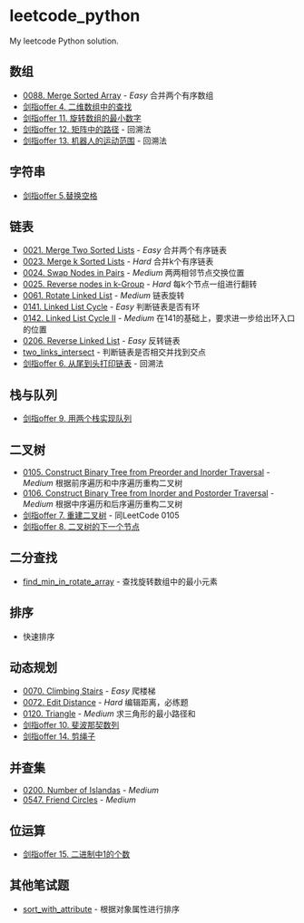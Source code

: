 # leetcode_python
My leetcode Python solution.

## 数组
- [0088. Merge Sorted Array](https://github.com/ZhengZixiang/leetcode_python/blob/master/array/0088.merge_sorted_array.md) - *Easy* 合并两个有序数组
- [剑指offer 4. 二维数组中的查找](https://github.com/ZhengZixiang/leetcode_python/blob/master/array/%E5%89%91%E6%8C%87offer%204.%E4%BA%8C%E7%BB%B4%E6%95%B0%E7%BB%84%E4%B8%AD%E7%9A%84%E6%9F%A5%E6%89%BE.md)
- [剑指offer 11. 旋转数组的最小数字](https://github.com/ZhengZixiang/leetcode_python/blob/master/array/%E5%89%91%E6%8C%87offer%2011.%20%E6%97%8B%E8%BD%AC%E6%95%B0%E7%BB%84%E7%9A%84%E6%9C%80%E5%B0%8F%E6%95%B0%E5%AD%97.md)
- [剑指offer 12. 矩阵中的路径](https://github.com/ZhengZixiang/leetcode_python/blob/master/array/%E5%89%91%E6%8C%87offer%2012.%E7%9F%A9%E9%98%B5%E4%B8%AD%E7%9A%84%E8%B7%AF%E5%BE%84.md) - 回溯法
- [剑指offer 13. 机器人的运动范围](https://github.com/ZhengZixiang/leetcode_python/blob/master/array/%E5%89%91%E6%8C%87offer%2013.%E6%9C%BA%E5%99%A8%E4%BA%BA%E7%9A%84%E8%BF%90%E5%8A%A8%E8%8C%83%E5%9B%B4.md) - 回溯法


## 字符串
- [剑指offer 5.替换空格](https://github.com/ZhengZixiang/leetcode_python/blob/master/string/%E5%89%91%E6%8C%87offer%205.%E6%9B%BF%E6%8D%A2%E7%A9%BA%E6%A0%BC.md)

## 链表
- [0021. Merge Two Sorted Lists](https://github.com/ZhengZixiang/leetcode_python/blob/master/link/0021.merge_two_sorted_lists.md) - *Easy* 合并两个有序链表
- [0023. Merge k Sorted Lists](https://github.com/ZhengZixiang/leetcode_python/blob/master/link/0023.merge_k_sorted_lists.md) - *Hard* 合并k个有序链表
- [0024. Swap Nodes in Pairs](https://github.com/ZhengZixiang/leetcode_python/blob/master/link/0024.swap_nodes_in_pairs.md) - *Medium* 两两相邻节点交换位置
- [0025. Reverse nodes in k-Group](https://github.com/ZhengZixiang/leetcode_python/blob/master/link/0025.reverse_nodes_in_k_group.md) - *Hard* 每k个节点一组进行翻转
- [0061. Rotate Linked List](https://github.com/ZhengZixiang/leetcode_python/blob/master/link/0061.rotate_linked_list.md) - *Medium* 链表旋转
- [0141. Linked List Cycle](https://github.com/ZhengZixiang/leetcode_python/blob/master/link/0141.linked_list_cycle.md) - *Easy* 判断链表是否有环
- [0142. Linked List Cycle II](https://github.com/ZhengZixiang/leetcode_python/blob/master/link/0142.linked_list_cycle_ii.md) - *Medium* 在141的基础上，要求进一步给出环入口的位置
- [0206. Reverse Linked List](https://github.com/ZhengZixiang/leetcode_python/blob/master/link/0206.reverse_linked_list.md) - *Easy* 反转链表
- [two_links_intersect](https://github.com/ZhengZixiang/leetcode_python/blob/master/link/two_links_intersect.md) - 判断链表是否相交并找到交点
- [剑指offer 6. 从尾到头打印链表](https://github.com/ZhengZixiang/leetcode_python/blob/master/link/%E5%89%91%E6%8C%87offer%206.%E4%BB%8E%E5%B0%BE%E5%88%B0%E5%A4%B4%E6%89%93%E5%8D%B0%E9%93%BE%E8%A1%A8.md) - 回溯法

## 栈与队列
- [剑指offer 9. 用两个栈实现队列](https://github.com/ZhengZixiang/leetcode_python/blob/master/stack%26queue/%E5%89%91%E6%8C%87offer%209.%20%E7%94%A8%E4%B8%A4%E4%B8%AA%E6%A0%88%E5%AE%9E%E7%8E%B0%E9%98%9F%E5%88%97.md)

## 二叉树
- [0105. Construct Binary Tree from Preorder and Inorder Traversal](https://github.com/ZhengZixiang/leetcode_python/tree/master/binary_tree/105.pre_in_build_bst.md) - *Medium* 根据前序遍历和中序遍历重构二叉树
- [0106. Construct Binary Tree from Inorder and Postorder Traversal](https://github.com/ZhengZixiang/leetcode_python/blob/master/binary_tree/106.post_in_build_bst.md) - *Medium* 根据中序遍历和后序遍历重构二叉树
- [剑指offer 7. 重建二叉树](https://github.com/ZhengZixiang/leetcode_python/tree/master/binary_tree/105.pre_in_build_bst.md) - 同LeetCode 0105
- [剑指offer 8. 二叉树的下一个节点](https://github.com/ZhengZixiang/leetcode_python/blob/master/binary_tree/%E5%89%91%E6%8C%87offer%208.%E4%BA%8C%E5%8F%89%E6%A0%91%E7%9A%84%E4%B8%8B%E4%B8%80%E4%B8%AA%E8%8A%82%E7%82%B9.md)

## 二分查找
- [find_min_in_rotate_array](https://github.com/ZhengZixiang/leetcode_python/blob/master/binary_search/find_min_in_rotate_array.md) - 查找旋转数组中的最小元素

## 排序
- 快速排序

## 动态规划
- [0070. Climbing Stairs](https://github.com/ZhengZixiang/leetcode_python/blob/master/dp/0070.climbing_stairs.md) - *Easy* 爬楼梯
- [0072. Edit Distance](https://github.com/ZhengZixiang/leetcode_python/blob/master/dp/0072.edit_distance.md) - *Hard* 编辑距离，必练题
- [0120. Triangle](https://github.com/ZhengZixiang/leetcode_python/blob/master/dp/0120.triangle.md) - *Medium* 求三角形的最小路径和
- [剑指offer 10. 斐波那契数列](https://github.com/ZhengZixiang/leetcode_python/blob/master/dp/%E5%89%91%E6%8C%87offer%2010.%E6%96%90%E6%B3%A2%E9%82%A3%E5%A5%91%E6%95%B0%E5%88%97.md)
- [剑指offer 14. 剪绳子](https://github.com/ZhengZixiang/leetcode_python/blob/master/dp/%E5%89%91%E6%8C%87offer%2014.%E5%89%AA%E7%BB%B3%E5%AD%90.md)

## 并查集
- [0200. Number of Islandas]() - *Medium*
- [0547. Friend Circles]() - *Medium*

## 位运算
- [剑指offer 15. 二进制中1的个数](https://github.com/ZhengZixiang/leetcode_python/blob/master/bitwise/%E5%89%91%E6%8C%87offer%2015.%E4%BA%8C%E8%BF%9B%E5%88%B6%E4%B8%AD1%E7%9A%84%E4%B8%AA%E6%95%B0.md)

## 其他笔试题
- [sort_with_attribute](https://github.com/ZhengZixiang/leetcode_python/blob/master/others/sort_with_attribute.md) - 根据对象属性进行排序
